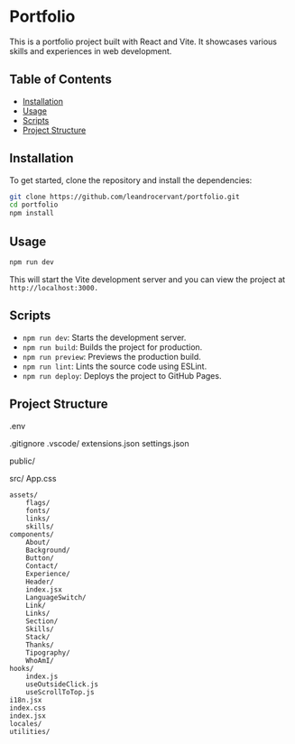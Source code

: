 # Portfolio

This is a portfolio project built with React and Vite. It showcases various skills and experiences in web development.

## Table of Contents

- [Installation](#installation)
- [Usage](#usage)
- [Scripts](#scripts)
- [Project Structure](#project-structure)

## Installation

To get started, clone the repository and install the dependencies:

```sh
git clone https://github.com/leandrocervant/portfolio.git
cd portfolio
npm install
```

## Usage

```sh
npm run dev
```

This will start the Vite development server and you can view the project at `http://localhost:3000.`

## Scripts

- `npm run dev`: Starts the development server.
- `npm run build`: Builds the project for production.
- `npm run preview`: Previews the production build.
- `npm run lint`: Lints the source code using ESLint.
- `npm run deploy`: Deploys the project to GitHub Pages.

## Project Structure

.env

.gitignore
.vscode/
extensions.json
settings.json

public/

src/
App.css

    assets/
        flags/
        fonts/
        links/
        skills/
    components/
        About/
        Background/
        Button/
        Contact/
        Experience/
        Header/
        index.jsx
        LanguageSwitch/
        Link/
        Links/
        Section/
        Skills/
        Stack/
        Thanks/
        Tipography/
        WhoAmI/
    hooks/
        index.js
        useOutsideClick.js
        useScrollToTop.js
    i18n.jsx
    index.css
    index.jsx
    locales/
    utilities/
